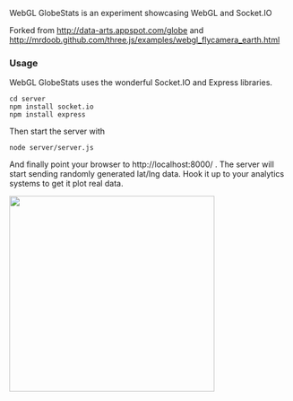 WebGL GlobeStats is an experiment showcasing WebGL and Socket.IO 

Forked from http://data-arts.appspot.com/globe and http://mrdoob.github.com/three.js/examples/webgl_flycamera_earth.html
 
### Usage ###

WebGL GlobeStats uses the wonderful Socket.IO and Express libraries.

```
cd server
npm install socket.io
npm install express
```

Then start the server with

```
node server/server.js
```

And finally point your browser to http://localhost:8000/ . The server
will start sending randomly generated lat/lng data. Hook it up to your
analytics systems to get it plot real data.

<img src="http://zsolt.github.com/globestats.jpg" width="366"
height="349"/>
